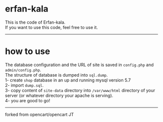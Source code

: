 # erfan-kala
This is the code of Erfan-kala.  
If you want to use this code, feel free to use it.  

-------------------------

# how to use
The database configuration and the URL of site is saved in `config.php` and `admin/config.php`.   
The structure of database is dumped into `sql.dump`.  
1- create `shop` database in an up and running mysql version 5.7  
2- import `dump.sql`.  
3- copy content of `site-data` directory into `/var/www/html` directory of your server (or whatever directory your apache is serving).  
4- you are good to go!  

-------------------------

forked from opencart/opencart
JT
